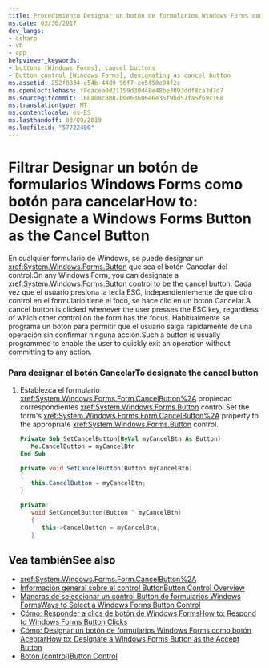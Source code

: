 ```yaml
---
title: Procedimiento Designar un botón de formularios Windows Forms como botón para cancelar
ms.date: 03/30/2017
dev_langs:
- csharp
- vb
- cpp
helpviewer_keywords:
- buttons [Windows Forms], cancel buttons
- Button control [Windows Forms], designating as cancel button
ms.assetid: 252f0834-e54b-44d9-96f7-ee5f50e94f2c
ms.openlocfilehash: f8eacea0d21159d30d48e48be3093ddf8ca3d7d7
ms.sourcegitcommit: 160a88c8087b0e63606e6e35f9bd57fa5f69c168
ms.translationtype: MT
ms.contentlocale: es-ES
ms.lasthandoff: 03/09/2019
ms.locfileid: "57722400"
---
```

# <a name="how-to-designate-a-windows-forms-button-as-the-cancel-button"></a><span data-ttu-id="113ae-102">Filtrar Designar un botón de formularios Windows Forms como botón para cancelar</span><span class="sxs-lookup"><span data-stu-id="113ae-102">How to: Designate a Windows Forms Button as the Cancel Button</span></span>
<span data-ttu-id="113ae-103">En cualquier formulario de Windows, se puede designar un <xref:System.Windows.Forms.Button> que sea el botón Cancelar del control.</span><span class="sxs-lookup"><span data-stu-id="113ae-103">On any Windows Form, you can designate a <xref:System.Windows.Forms.Button> control to be the cancel button.</span></span> <span data-ttu-id="113ae-104">Cada vez que el usuario presiona la tecla ESC, independientemente de que otro control en el formulario tiene el foco, se hace clic en un botón Cancelar.</span><span class="sxs-lookup"><span data-stu-id="113ae-104">A cancel button is clicked whenever the user presses the ESC key, regardless of which other control on the form has the focus.</span></span> <span data-ttu-id="113ae-105">Habitualmente se programa un botón para permitir que el usuario salga rápidamente de una operación sin confirmar ninguna acción.</span><span class="sxs-lookup"><span data-stu-id="113ae-105">Such a button is usually programmed to enable the user to quickly exit an operation without committing to any action.</span></span>  
  
### <a name="to-designate-the-cancel-button"></a><span data-ttu-id="113ae-106">Para designar el botón Cancelar</span><span class="sxs-lookup"><span data-stu-id="113ae-106">To designate the cancel button</span></span>  
  
1.  <span data-ttu-id="113ae-107">Establezca el formulario <xref:System.Windows.Forms.Form.CancelButton%2A> propiedad correspondientes <xref:System.Windows.Forms.Button> control.</span><span class="sxs-lookup"><span data-stu-id="113ae-107">Set the form's <xref:System.Windows.Forms.Form.CancelButton%2A> property to the appropriate <xref:System.Windows.Forms.Button> control.</span></span>  
  
    ```vb  
    Private Sub SetCancelButton(ByVal myCancelBtn As Button)  
       Me.CancelButton = myCancelBtn  
    End Sub  
    ```  
  
    ```csharp  
    private void SetCancelButton(Button myCancelBtn)  
    {  
       this.CancelButton = myCancelBtn;  
    }  
    ```  
  
    ```cpp  
    private:  
       void SetCancelButton(Button ^ myCancelBtn)  
       {  
          this->CancelButton = myCancelBtn;  
       }  
    ```  
  
## <a name="see-also"></a><span data-ttu-id="113ae-108">Vea también</span><span class="sxs-lookup"><span data-stu-id="113ae-108">See also</span></span>
- <xref:System.Windows.Forms.Form.CancelButton%2A>
- [<span data-ttu-id="113ae-109">Información general sobre el control Button</span><span class="sxs-lookup"><span data-stu-id="113ae-109">Button Control Overview</span></span>](button-control-overview-windows-forms.md)
- [<span data-ttu-id="113ae-110">Maneras de seleccionar un control Button de formularios Windows Forms</span><span class="sxs-lookup"><span data-stu-id="113ae-110">Ways to Select a Windows Forms Button Control</span></span>](ways-to-select-a-windows-forms-button-control.md)
- [<span data-ttu-id="113ae-111">Cómo: Responder a clics de botón de Windows Forms</span><span class="sxs-lookup"><span data-stu-id="113ae-111">How to: Respond to Windows Forms Button Clicks</span></span>](how-to-respond-to-windows-forms-button-clicks.md)
- [<span data-ttu-id="113ae-112">Cómo: Designar un botón de formularios Windows Forms como botón Aceptar</span><span class="sxs-lookup"><span data-stu-id="113ae-112">How to: Designate a Windows Forms Button as the Accept Button</span></span>](how-to-designate-a-windows-forms-button-as-the-accept-button.md)
- [<span data-ttu-id="113ae-113">Botón (control)</span><span class="sxs-lookup"><span data-stu-id="113ae-113">Button Control</span></span>](button-control-windows-forms.md)
